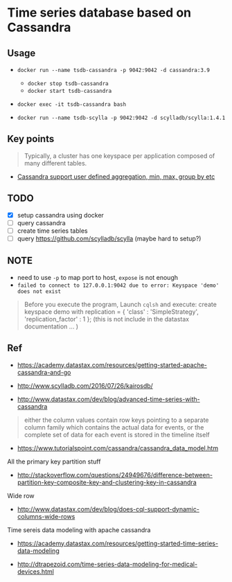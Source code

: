 # Time series database based on Cassandra

## Usage

- `docker run --name tsdb-cassandra -p 9042:9042 -d cassandra:3.9`
    - `docker stop tsdb-cassandra`
    - `docker start tsdb-cassandra`
- `docker exec -it tsdb-cassandra bash`


- `docker run --name tsdb-scylla -p 9042:9042 -d scylladb/scylla:1.4.1`

## Key points

> Typically, a cluster has one keyspace per application composed of many different tables.
- [Cassandra support user defined aggregation, min, max, group by etc](http://docs.datastax.com/en/cql/3.3/cql/cql_using/useCreateUDA.html)

## TODO

- [x] setup cassandra using docker
- [ ] query cassandra
- [ ] create time series tables
- [ ] query https://github.com/scylladb/scylla  (maybe hard to setup?)

## NOTE

- need to use `-p` to map port to host, `expose` is not enough
- `failed to connect to 127.0.0.1:9042 due to error: Keyspace 'demo' does not exist`
> Before you execute the program, Launch `cqlsh` and execute:
create keyspace demo with replication = { 'class' : 'SimpleStrategy', 'replication_factor' : 1 };
(this is not include in the datastax documentation ... )

## Ref

- https://academy.datastax.com/resources/getting-started-apache-cassandra-and-go
- http://www.scylladb.com/2016/07/26/kairosdb/

- http://www.datastax.com/dev/blog/advanced-time-series-with-cassandra
> either the column values contain row keys pointing to a separate column family which contains the actual data for events,
or the complete set of data for each event is stored in the timeline itself
- https://www.tutorialspoint.com/cassandra/cassandra_data_model.htm

All the primary key partition stuff

- http://stackoverflow.com/questions/24949676/difference-between-partition-key-composite-key-and-clustering-key-in-cassandra

Wide row

- http://www.datastax.com/dev/blog/does-cql-support-dynamic-columns-wide-rows

Time sereis data modeling with apache cassandra

- https://academy.datastax.com/resources/getting-started-time-series-data-modeling

- http://dtrapezoid.com/time-series-data-modeling-for-medical-devices.html
